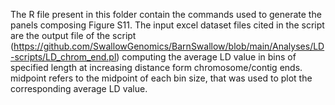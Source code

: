 The R file present in this folder contain the commands used to generate the panels composing Figure S11. The input excel dataset files cited in the script are the output file of the script (https://github.com/SwallowGenomics/BarnSwallow/blob/main/Analyses/LD-scripts/LD_chrom_end.pl) computing the average LD value in bins of specified length at increasing distance form chromosome/contig ends. <br />
midpoint refers to the midpoint of each bin size, that was used to plot the corresponding average LD value.
